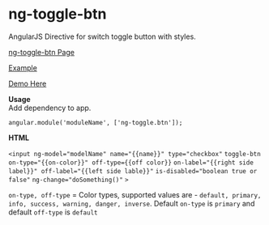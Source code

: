 # ng-toggle-btn

AngularJS Directive for switch toggle button with styles.

[ng-toggle-btn Page](http://shijukbabu.github.io/ng-toggle-btn/)

[Example](http://shijukbabu.github.io/ng-toggle-btn-example/)

[Demo Here](http://plnkr.co/edit/oUxD3vgUsnM2Hrgd2cA4?p=preview)

**Usage**
<br>
Add dependency to app.

`angular.module('moduleName', ['ng-toggle.btn']);`

**HTML**

`<input ng-model="modelName" name="{{name}}" type="checkbox"`
	`toggle-btn `
        `on-type="{{on-color}}" off-type={{off color}}`
        `on-label="{{right side label}}" off-label="{{left side lable}}"`
        `is-disabled="boolean true or false"`
        `ng-change="doSomething()"`
`>`

`on-type, off-type` = Color types, supported values are - `default, primary, info, success, warning, danger, inverse`. Default `on-type` is `primary` and default `off-type` is `default`
                    
